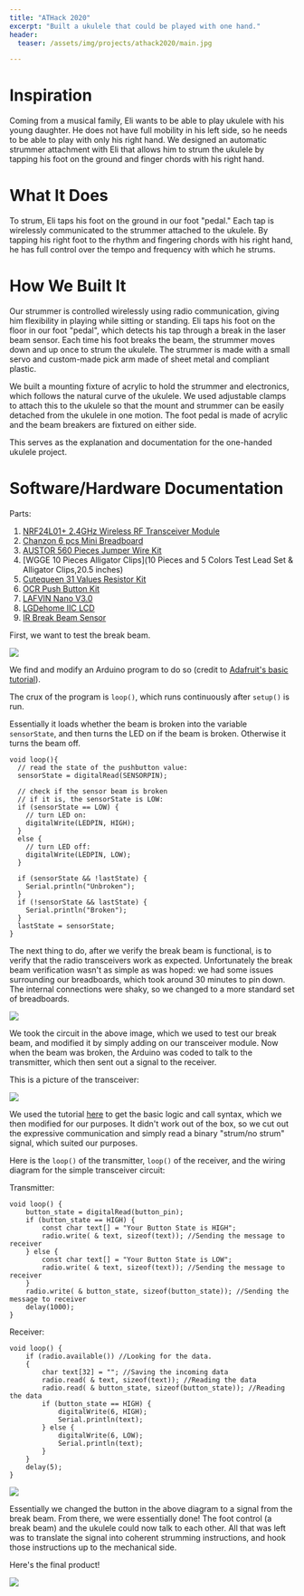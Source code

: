```yaml
---
title: "ATHack 2020"
excerpt: "Built a ukulele that could be played with one hand."
header:
  teaser: /assets/img/projects/athack2020/main.jpg

---
```


# Inspiration

Coming from a musical family, Eli wants to be able to play ukulele with his young daughter. He does not have full mobility in his left side, so he needs to be able to play with only his right hand. We designed an automatic strummer attachment with Eli that allows him to strum the ukulele by tapping his foot on the ground and finger chords with his right hand.

# What It Does
To strum, Eli taps his foot on the ground in our foot "pedal." Each tap is wirelessly communicated to the strummer attached to the ukulele. By tapping his right foot to the rhythm and fingering chords with his right hand, he has full control over the tempo and frequency with which he strums.

# How We Built It
Our strummer is controlled wirelessly using radio communication, giving him flexibility in playing while sitting or standing. Eli taps his foot on the floor in our foot "pedal", which detects his tap through a break in the laser beam sensor. Each time his foot breaks the beam, the strummer moves down and up once to strum the ukulele. The strummer is made with a small servo and custom-made pick arm made of sheet metal and compliant plastic.

We built a mounting fixture of acrylic to hold the strummer and electronics, which follows the natural curve of the ukulele. We used adjustable clamps to attach this to the ukulele so that the mount and strummer can be easily detached from the ukulele in one motion. The foot pedal is made of acrylic and the beam breakers are fixtured on either side.

This serves as the explanation and documentation for the one-handed ukulele project.

# Software/Hardware Documentation

Parts:
1. [NRF24L01+ 2.4GHz Wireless RF Transceiver Module](https://www.amazon.com/Arduino-NRF24L01-2-4GHz-Wireless-Transceiver/dp/B07GZ17ZWS/ref=asc_df_B07GZ17ZWS/?tag=hyprod-20&linkCode=df0&hvadid=319972287270&hvpos=1o1&hvnetw=g&hvrand=16169239213251211937&hvpone=&hvptwo=&hvqmt=&hvdev=c&hvdvcmdl=&hvlocint=&hvlocphy=9002000&hvtargid=pla-614182851063&psc=1)
2. [Chanzon 6 pcs Mini Breadboard](https://www.amazon.com/Breadboard-Solderless-Prototype-Different-Raspberry/dp/B07LF71ZTS/ref=sr_1_5?keywords=tiny+breadboard+electronics&qid=1582079525&sr=8-5)
3. [AUSTOR 560 Pieces Jumper Wire Kit](https://www.amazon.com/AUSTOR-Lengths-Assorted-Preformed-Breadboard/dp/B07CJYSL2T/ref=pd_bxgy_img_3/140-2258465-3159429?_encoding=UTF8&pd_rd_i=B07CJYSL2T&pd_rd_r=4850cf4b-6149-40c0-bee0-8349a2a55e50&pd_rd_w=TSNRX&pd_rd_wg=yMkIF&pf_rd_p=fd08095f-55ff-4a15-9b49-4a1a719225a9&pf_rd_r=R5PZHSGQPAXYNZZEMQG2&psc=1&refRID=R5PZHSGQPAXYNZZEMQG2)
4. [WGGE 10 Pieces Alligator Clips](10 Pieces and 5 Colors Test Lead Set & Alligator Clips,20.5 inches)
5. [Cutequeen 31 Values Resistor Kit](https://www.amazon.com/Cutequeen-Values-Compliant-Resistor-25pcs/dp/B016NXK6QK/ref=sr_1_6?keywords=resistor+pack&qid=1582080368&sr=8-6)
6. [OCR Push Button Kit](https://www.amazon.com/OCR-180PcsTactile-Momentary-Switches-Assortment/dp/B01MRP025V/ref=sr_1_1?keywords=push+buttons&qid=1582082890&sr=8-1)
7. [LAFVIN Nano V3.0](https://www.amazon.com/LAFVIN-Board-ATmega328P-Micro-Controller-Arduino/dp/B07G99NNXL/ref=sr_1_3?keywords=arduino+nano&qid=1582080443&sr=8-3)
8. [LGDehome IIC LCD](https://www.amazon.com/LGDehome-Interface-Adapter-Backlight-MEGA2560/dp/B0711WLVP9/ref=pd_sbs_147_t_1/140-2258465-3159429?_encoding=UTF8&pd_rd_i=B0711WLVP9&pd_rd_r=a5ecf823-ee04-47bf-bddf-5e9c7a0cc68c&pd_rd_w=ABqM5&pd_rd_wg=c1HtR&pf_rd_p=5cfcfe89-300f-47d2-b1ad-a4e27203a02a&pf_rd_r=WEXHBHW8G6K59N7WBR7X&psc=1&refRID=WEXHBHW8G6K59N7WBR7X)
9. [IR Break Beam Sensor](https://www.adafruit.com/product/2167)


First, we want to test the break beam.

<img src="/assets/img/projects/athack2020/break_beam.jpg" width="" height="" border="" />

We find and modify an Arduino program to do so (credit to [Adafruit's basic tutorial](https://learn.adafruit.com/ir-breakbeam-sensors/arduino)).

The crux of the program is `loop()`, which runs continuously after `setup()` is run.

Essentially it loads whether the beam is broken into the variable `sensorState`, and then turns the LED on if the beam is broken. Otherwise it turns the beam off.

```
void loop(){
  // read the state of the pushbutton value:
  sensorState = digitalRead(SENSORPIN);

  // check if the sensor beam is broken
  // if it is, the sensorState is LOW:
  if (sensorState == LOW) {     
    // turn LED on:
    digitalWrite(LEDPIN, HIGH);  
  }
  else {
    // turn LED off:
    digitalWrite(LEDPIN, LOW);
  }

  if (sensorState && !lastState) {
    Serial.println("Unbroken");
  }
  if (!sensorState && lastState) {
    Serial.println("Broken");
  }
  lastState = sensorState;
}
```

The next thing to do, after we verify the break beam is functional, is to verify that the radio transceivers work as expected. Unfortunately the break beam verification wasn't as simple as was hoped: we had some issues surrounding our breadboards, which took around 30 minutes to pin down. The internal connections were shaky, so we changed to a more standard set of breadboards.

<img src="/assets/img/projects/athack2020/break_beam_circuit.jpg" width="" height="" border="" />

We took the circuit in the above image, which we used to test our break beam, and modified it by simply adding on our transceiver module. Now when the beam was broken, the Arduino was coded to talk to the transmitter, which then sent out a signal to the receiver.

This is a picture of the transceiver:

<img src="/assets/img/projects/athack2020/transceiver.jpg" width="" height="" border="" />

We used the tutorial [here](https://create.arduino.cc/projecthub/muhammad-aqib/nrf24l01-interfacing-with-arduino-wireless-communication-0c13d4) to get the basic logic and call syntax, which we then modified for our purposes. It didn't work out of the box, so we cut out the expressive communication and simply read a binary "strum/no strum" signal, which suited our purposes.

Here is the `loop()` of the transmitter, `loop()` of the receiver, and the wiring diagram for the simple transceiver circuit:

Transmitter:
```
void loop() {
    button_state = digitalRead(button_pin);
    if (button_state == HIGH) {
        const char text[] = "Your Button State is HIGH";
        radio.write( & text, sizeof(text)); //Sending the message to receiver
    } else {
        const char text[] = "Your Button State is LOW";
        radio.write( & text, sizeof(text)); //Sending the message to receiver
    }
    radio.write( & button_state, sizeof(button_state)); //Sending the message to receiver
    delay(1000);
}
```

Receiver:
```
void loop() {
    if (radio.available()) //Looking for the data.
    {
        char text[32] = ""; //Saving the incoming data
        radio.read( & text, sizeof(text)); //Reading the data
        radio.read( & button_state, sizeof(button_state)); //Reading the data
        if (button_state == HIGH) {
            digitalWrite(6, HIGH);
            Serial.println(text);
        } else {
            digitalWrite(6, LOW);
            Serial.println(text);
        }
    }
    delay(5);
}
```

<img src="/assets/img/projects/athack2020/transceiver_circuit.png" width="" height="" border="" />

Essentially we changed the button in the above diagram to a signal from the break beam. From there, we were essentially done! The foot control (a break beam) and the ukulele could now talk to each other. All that was left was to translate the signal into coherent strumming instructions, and hook those instructions up to the mechanical side.

Here's the final product!

<img src="/assets/img/projects/athack2020/main_full.jpg" width="" height="" border="" />
